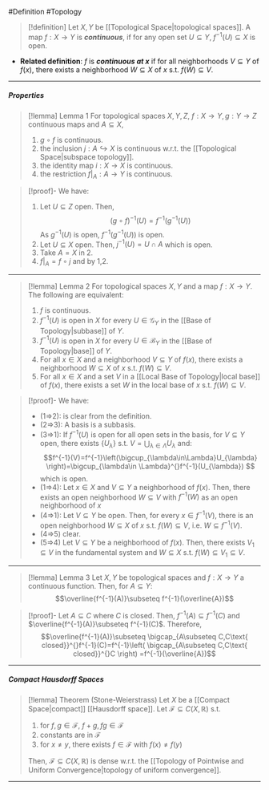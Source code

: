 #Definition #Topology 

> [!definition]
> Let $X,Y$ be [[Topological Space|topological spaces]]. A map $f:X\to Y$ is ***continuous***, if for any open set $U\subseteq Y$, $f^{-1}(U)\subseteq X$ is open.
- **Related definition**: $f$ is ***continuous at $x$*** if for all neighborhoods $V\subseteq Y$ of $f(x)$, there exists a neighborhood $W\subseteq X$  of $x$ s.t. $f(W)\subseteq V$.
---
##### Properties
> [!lemma] Lemma 1
> For topological spaces $X,Y,Z$, $f:X\to Y,g:Y\to Z$ continuous maps and $A\subseteq X$, 
> 1. $g\circ f$ is continuous.
> 2. the inclusion $j:A\hookrightarrow X$ is continuous w.r.t. the [[Topological Space|subspace topology]].
> 3. the identity map $i:X\to X$ is continuous.
> 4. the restriction $f|_{A}:A\to Y$ is continuous.

> [!proof]-
> We have: 
> 1. Let $U\subseteq Z$ open. Then, $$(g\circ f)^{-1}(U)=f^{-1}(g^{-1}(U))$$As $g^{-1}(U)$ is open, $f^{-1}(g^{-1}(U))$ is open.
> 2. Let $U\subseteq X$ open. Then, $j^{-1}(U)=U\cap A$ which is open.
> 3. Take $A=X$ in 2.
> 4. $f|_{A}=f\circ j$ and by 1,2.
---
> [!lemma] Lemma 2
> For topological spaces $X,Y$ and a map $f:X\to Y$. The following are equivalent:
> 1. $f$ is continuous.
> 2. $f^{-1}(U)$ is open in $X$ for every $U\in \mathcal{G}_{Y}$ in the [[Base of Topology|subbase]] of $Y$.
> 3. $f^{-1}(U)$ is open in $X$ for every $U\in \mathcal{B}_{Y}$ in the [[Base of Topology|base]] of $Y$.
> 5. For all $x\in X$ and a neighborhood $V\subseteq Y$ of $f(x)$, there exists a neighborhood $W\subseteq X$  of $x$ s.t. $f(W)\subseteq V$.
> 6. For all $x\in X$ and a set $V$ in a [[Local Base of Topology|local base]] of $f(x)$, there exists a set $W$ in the local base of $x$ s.t. $f(W)\subseteq V$.

> [!proof]-
> We have: 
> - (1=>2): is clear from the definition. 
> - (2=>3): A basis is a subbasis.
> - (3=>1): If $f^{-1}(U)$ is open for all open sets in the basis, for $V\subseteq Y$ open, there exists $\{ U_{\lambda} \}$ s.t. $V=\bigcup_{\lambda\in\Lambda}U_{\lambda}$ and: $$f^{-1}(V)=f^{-1}\left(\bigcup_{\lambda\in\Lambda}U_{\lambda}  \right)=\bigcup_{\lambda\in \Lambda}^{}f^{-1}(U_{\lambda}) $$which is open.
> - (1=>4): Let $x\in X$ and $V\subseteq Y$ a neighborhood of $f(x)$. Then, there exists an open neighborhood $W\subseteq V$ with $f^{-1}(W)$ as an open neighborhood of $x$
> - (4=>1): Let $V\subseteq Y$ be open. Then, for every $x\in f^{-1}(V)$, there is an open neighborhood $W\subseteq X$ of $x$ s.t. $f(W)\subseteq V$, i.e. $W\subseteq f^{-1}(V)$.
> - (4=>5) clear.
> - (5=>4) Let $V\subseteq Y$ be a neighborhood of $f(x)$. Then, there exists $V_{1}\subseteq V$ in the fundamental system and $W\subseteq X$ s.t. $f(W)\subseteq V_{1}\subseteq V$.

---
> [!lemma] Lemma 3
> Let $X,Y$ be topological spaces and $f:X\to Y$ a continuous function. Then, for $A\subseteq Y$: $$\overline{f^{-1}(A)}\subseteq f^{-1}(\overline{A})$$

> [!proof]-
> Let $A\subseteq C$ where $C$ is closed. Then, $f^{-1}(A)\subseteq f^{-1}(C)$ and $\overline{f^{-1}(A)}\subseteq f^{-1}(C)$. Therefore, $$\overline{f^{-1}(A)}\subseteq \bigcap_{A\subseteq C,C\text{ closed}}^{}f^{-1}(C)=f^{-1}\left( \bigcap_{A\subseteq C,C\text{ closed}}^{}C \right) =f^{-1}(\overline{A})$$
---
##### Compact Hausdorff Spaces
> [!lemma] Theorem (Stone-Weierstrass)
> Let $X$ be a [[Compact Space|compact]] [[Hausdorff space]]. Let $\mathcal{F}\subseteq C(X,\mathbb{R})$ s.t. 
> 1. for $f,g\in \mathcal{F}$, $f+g,fg\in \mathcal{F}$
> 2. constants are in $\mathcal{F}$
> 3. for $x\neq y$, there exists $f\in \mathcal{F}$ with $f(x)\neq f(y)$
>    
>  Then, $\mathcal{F}\subseteq C(X,\mathbb{R})$ is dense w.r.t. the [[Topology of Pointwise and Uniform Convergence|topology of uniform convergence]]. 
---
